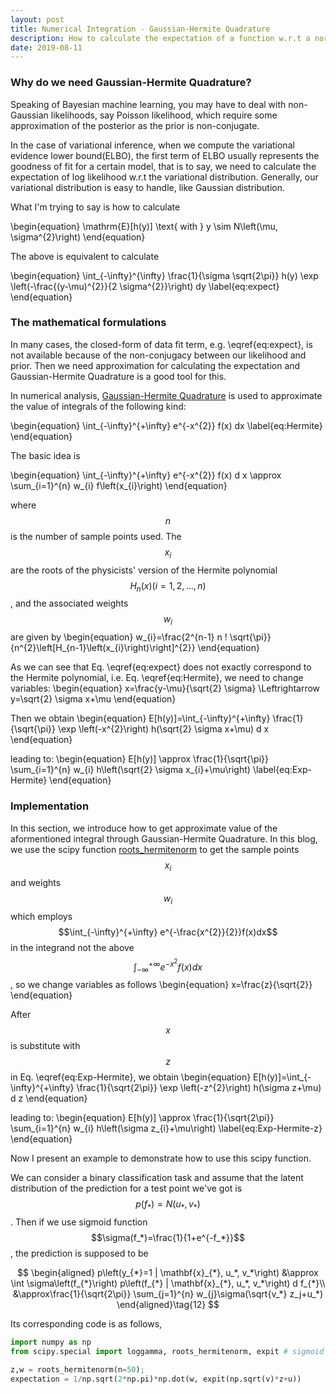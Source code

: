 ```yaml
---
layout: post
title: Numerical Integration - Gaussian-Hermite Quadrature
description: How to calculate the expectation of a function w.r.t a normal distribution when its closed form is not available
date: 2019-08-11
---
```


### Why do we need Gaussian-Hermite Quadrature?
<p>
Speaking of Bayesian machine learning, you may have to deal with non-Gaussian likelihoods, say Poisson likelihood, which require some approximation of the posterior as the prior is non-conjugate. 
</p>
<p>
In the case of variational inference, when we compute the variational evidence lower bound(ELBO), the first term of ELBO usually represents the goodness of fit for a certain model, that is to say, we need to calculate the expectation of log likelihood w.r.t the variational distribution. Generally, our variational distribution is easy to handle, like Gaussian distribution. 
</p>
<p>
What I'm trying to say is how to calculate
</p>

\begin{equation}
\mathrm{E}[h(y)] \text{ with }  y \sim N\left(\mu, \sigma^{2}\right)
\end{equation}

The above is equivalent to calculate

\begin{equation}
\int_{-\infty}^{\infty} \frac{1}{\sigma \sqrt{2\pi}} h(y) \exp \left(-\frac{(y-\mu)^{2}}{2 \sigma^{2}}\right) dy
\label{eq:expect}
\end{equation}

### The mathematical formulations

<p>
In many cases, the closed-form of data fit term, e.g. \eqref{eq:expect}, is not available because of the non-conjugacy between our likelihood and prior. Then we need approximation for calculating the expectation and Gaussian-Hermite Quadrature is a good tool for this.
</p>

<p>
In numerical analysis, <a href="https://en.wikipedia.org/wiki/Gauss%E2%80%93Hermite_quadrature" target="_blank">Gaussian-Hermite Quadrature</a> is used to approximate the value of integrals of the following kind:
</p>

\begin{equation}
\int_{-\infty}^{+\infty} e^{-x^{2}} f(x) dx
\label{eq:Hermite}
\end{equation}

The basic idea is

\begin{equation}
\int_{-\infty}^{+\infty} e^{-x^{2}} f(x) d x \approx \sum_{i=1}^{n} w_{i} f\left(x_{i}\right)
\end{equation}

where $$n$$ is the number of sample points used. The $$x_i$$ are the roots of the physicists' version of the Hermite polynomial $$H_n(x) (i = 1,2,\ldots,n)$$, and the associated weights $$w_i$$ are given by
\begin{equation}
w_{i}=\frac{2^{n-1} n ! \sqrt{\pi}}{n^{2}\left[H_{n-1}\left(x_{i}\right)\right]^{2}}
\end{equation}

As we can see that Eq. \eqref{eq:expect} does not exactly correspond to the Hermite polynomial, i.e. Eq. \eqref{eq:Hermite}, we need to change variables:
\begin{equation}
x=\frac{y-\mu}{\sqrt{2} \sigma} \Leftrightarrow y=\sqrt{2} \sigma x+\mu
\end{equation}

Then we obtain
\begin{equation}
E[h(y)]=\int_{-\infty}^{+\infty} \frac{1}{\sqrt{\pi}} \exp \left(-x^{2}\right) h(\sqrt{2} \sigma x+\mu) d x
\end{equation}

leading to:
\begin{equation}
E[h(y)] \approx \frac{1}{\sqrt{\pi}} \sum_{i=1}^{n} w_{i} h\left(\sqrt{2} \sigma x_{i}+\mu\right)
\label{eq:Exp-Hermite}
\end{equation}

### Implementation

In this section, we introduce how to get approximate value of the aformentioned integral through Gaussian-Hermite Quadrature. In this blog, we use the scipy function <a href="https://docs.scipy.org/doc/scipy/reference/generated/scipy.special.roots_hermitenorm.html" target="_blank">roots_hermitenorm</a> to get the sample points $$x_i$$ and weights $$w_i$$ which employs $$\int_{-\infty}^{+\infty} e^{-\frac{x^{2}}{2}}f(x)dx$$ in the integrand not the above $$\int_{-\infty}^{+\infty} e^{-x^{2}} f(x) dx$$, so we change variables as follows
\begin{equation}
x=\frac{z}{\sqrt{2}}
\end{equation}

After $$x$$ is substitute with $$z$$ in Eq. \eqref{eq:Exp-Hermite}, we obtain
\begin{equation}
E[h(y)]=\int_{-\infty}^{+\infty} \frac{1}{\sqrt{2\pi}} \exp \left(-z^{2}\right) h(\sigma z+\mu) d z
\end{equation}

leading to:
\begin{equation}
E[h(y)] \approx \frac{1}{\sqrt{2\pi}} \sum_{i=1}^{n} w_{i} h\left(\sigma z_{i}+\mu\right)
\label{eq:Exp-Hermite-z}
\end{equation}


Now I present an example to demonstrate how to use this scipy function. 

We can consider a binary classification task and assume that the latent distribution of the prediction for a test point we've got is $$p(f_*)=N(u_*,v_*)$$. Then if we use sigmoid function $$\sigma(f_*)=\frac{1}{1+e^{-f_*}}$$, the prediction is supposed to be

$$
    \begin{aligned}
    p\left(y_{*}=1 | \mathbf{x}_{*}, u_*, v_*\right) 
    &\approx \int \sigma\left(f_{*}\right) p\left(f_{*} | \mathbf{x}_{*}, u_*, v_*\right) d f_{*}\\
    &\approx\frac{1}{\sqrt{2\pi}} \sum_{j=1}^{n} w_{j}\sigma(\sqrt{v_*} z_j+u_*)
    \end{aligned}\tag{12}
$$

Its corresponding code is as follows,

```python
import numpy as np
from scipy.special import loggamma, roots_hermitenorm, expit # sigmoid function

z,w = roots_hermitenorm(n=50);
expectation = 1/np.sqrt(2*np.pi)*np.dot(w, expit(np.sqrt(v)*z+u))
```
